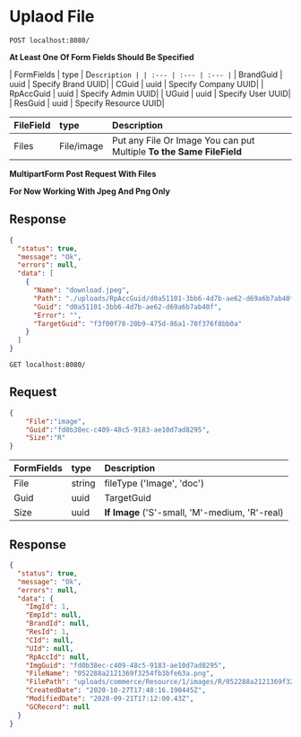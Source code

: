# Uplaod File
```http
POST localhost:8080/
```

**At Least One Of Form Fields Should Be Specified**

| FormFields | type | D`escription |
| :--- | :--- | :--- |`
| BrandGuid | uuid | Specify Brand UUID|
| CGuid | uuid | Specify Company UUID|
| RpAccGuid | uuid | Specify Admin UUID|
| UGuid | uuid | Specify User UUID|
| ResGuid | uuid | Specify Resource UUID|

| FileField | type | Description |
| :--- | :--- | :--- |
| Files| File/image| Put any File Or Image You can put Multiple **To the Same FileField**|

**MultipartForm Post Request With Files**

**For Now Working With Jpeg And Png Only**

## Response
```json
{
  "status": true,
  "message": "Ok",
  "errors": null,
  "data": [
    {
      "Name": "download.jpeg",
      "Path": "./uploads/RpAccGuid/d0a51101-3bb6-4d7b-ae62-d69a6b7ab40f/images/<FSIZE>/d0a51101-3bb6-4d7b-ae62-d69a6b7ab40f.jpeg",
      "Guid": "d0a51101-3bb6-4d7b-ae62-d69a6b7ab40f",
      "Error": "",
      "TargetGuid": "f3f00f78-20b9-475d-86a1-70f376f8bb0a"
    }
  ]
}
```

```http
GET localhost:8080/
```

## Request
```json
{
    "File":"image",
    "Guid":"fd0b38ec-c409-48c5-9183-ae10d7ad8295",
    "Size":"R"
}
```

| FormFields | type | Description |
| :--- | :--- | :--- |
| File | string | fileType ('Image', 'doc')|
| Guid | uuid | TargetGuid|
| Size | uuid | **If Image** ('S'-small, 'M'-medium, 'R'-real)|

## Response

```json
{
  "status": true,
  "message": "Ok",
  "errors": null,
  "data": {
    "ImgId": 1,
    "EmpId": null,
    "BrandId": null,
    "ResId": 1,
    "CId": null,
    "UId": null,
    "RpAccId": null,
    "ImgGuid": "fd0b38ec-c409-48c5-9183-ae10d7ad8295",
    "FileName": "052288a2121369f3254fb3bfe63a.png",
    "FilePath": "uploads/commerce/Resource/1/images/R/052288a2121369f3254fb3bfe63a.png",
    "CreatedDate": "2020-10-27T17:48:16.190445Z",
    "ModifiedDate": "2020-09-21T17:12:00.43Z",
    "GCRecord": null
  }
}
```
